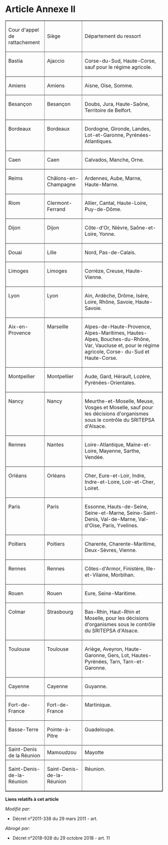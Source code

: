 # Article Annexe II

<table cellspacing="0" border="1" cellpadding="0" width="605">
  <tbody>
    <tr>
      <td width="113">

Cour d'appel de rattachement

</td>
      <td width="113">

Siège

</td>
      <td width="378">

Département du ressort

</td>
    </tr>
    <tr>
      <td valign="top" width="113">

Bastia

</td>
      <td valign="top" width="113">

Ajaccio

</td>
      <td width="378" valign="top">

Corse-du-Sud, Haute-Corse, sauf pour le régime agricole.

</td>
    </tr>
    <tr>
      <td valign="top" width="113">

Amiens

</td>
      <td width="113" valign="top">

Amiens

</td>
      <td valign="top" width="378">

Aisne, Oise, Somme.

</td>
    </tr>
    <tr>
      <td width="113" valign="top">

Besançon

</td>
      <td width="113" valign="top">

Besançon

</td>
      <td width="378" valign="top">

Doubs, Jura, Haute-Saône, Territoire de Belfort.

</td>
    </tr>
    <tr>
      <td valign="top" width="113">

Bordeaux

</td>
      <td valign="top" width="113">

Bordeaux

</td>
      <td valign="top" width="378">

Dordogne, Gironde, Landes, Lot-et-Garonne, Pyrénées-Atlantiques.

</td>
    </tr>
    <tr>
      <td valign="top" width="113">

Caen

</td>
      <td width="113" valign="top">

Caen

</td>
      <td valign="top" width="378">

Calvados, Manche, Orne.

</td>
    </tr>
    <tr>
      <td valign="top" width="113">

Reims

</td>
      <td width="113" valign="top">

Châlons-en-Champagne

</td>
      <td valign="top" width="378">

Ardennes, Aube, Marne, Haute-Marne.

</td>
    </tr>
    <tr>
      <td width="113" valign="top">

Riom

</td>
      <td valign="top" width="113">

Clermont-Ferrand

</td>
      <td width="378" valign="top">

Allier, Cantal, Haute-Loire, Puy-de-Dôme.

</td>
    </tr>
    <tr>
      <td valign="top" width="113">

Dijon

</td>
      <td valign="top" width="113">

Dijon

</td>
      <td width="378" valign="top">

Côte-d'Or, Nièvre, Saône-et-Loire, Yonne.

</td>
    </tr>
    <tr>
      <td width="113" valign="top">

Douai

</td>
      <td valign="top" width="113">

Lille

</td>
      <td valign="top" width="378">

Nord, Pas-de-Calais.

</td>
    </tr>
    <tr>
      <td valign="top" width="113">

Limoges

</td>
      <td valign="top" width="113">

Limoges

</td>
      <td valign="top" width="378">

Corrèze, Creuse, Haute-Vienne.

</td>
    </tr>
    <tr>
      <td width="113" valign="top">

Lyon

</td>
      <td valign="top" width="113">

Lyon

</td>
      <td width="378" valign="top">

Ain, Ardèche, Drôme, Isère, Loire, Rhône, Savoie, Haute-Savoie.

</td>
    </tr>
    <tr>
      <td valign="top" width="113">

Aix-en-Provence

</td>
      <td valign="top" width="113">

Marseille

</td>
      <td width="378" valign="top">

Alpes-de-Haute-Provence, Alpes-Maritimes, Hautes-Alpes, Bouches-du-Rhône, Var, Vaucluse et, pour le régime agricole, Corse-
du-Sud et Haute-Corse.

</td>
    </tr>
    <tr>
      <td width="113" valign="top">

Montpellier

</td>
      <td valign="top" width="113">

Montpellier

</td>
      <td width="378" valign="top">

Aude, Gard, Hérault, Lozère, Pyrénées-Orientales.

</td>
    </tr>
    <tr>
      <td valign="top" width="113">

Nancy

</td>
      <td width="113" valign="top">

Nancy

</td>
      <td valign="top" width="378">

Meurthe-et-Moselle, Meuse, Vosges et Moselle, sauf pour les décisions d'organismes sous le contrôle du SRITEPSA d'Alsace.

</td>
    </tr>
    <tr>
      <td width="113" valign="top">

Rennes

</td>
      <td valign="top" width="113">

Nantes

</td>
      <td valign="top" width="378">

Loire-Atlantique, Maine-et-Loire, Mayenne, Sarthe, Vendée.

</td>
    </tr>
    <tr>
      <td valign="top" width="113">

Orléans

</td>
      <td width="113" valign="top">

Orléans

</td>
      <td width="378" valign="top">

Cher, Eure-et-Loir, Indre, Indre-et-Loire, Loir-et-Cher, Loiret.

</td>
    </tr>
    <tr>
      <td width="113" valign="top">

Paris

</td>
      <td width="113" valign="top">

Paris

</td>
      <td valign="top" width="378">

Essonne, Hauts-de-Seine, Seine-et-Marne, Seine-Saint-Denis, Val-de-Marne, Val-d'Oise, Paris, Yvelines.

</td>
    </tr>
    <tr>
      <td valign="top" width="113">

Poitiers

</td>
      <td width="113" valign="top">

Poitiers

</td>
      <td valign="top" width="378">

Charente, Charente-Maritime, Deux-Sèvres, Vienne.

</td>
    </tr>
    <tr>
      <td width="113" valign="top">

Rennes

</td>
      <td width="113" valign="top">

Rennes

</td>
      <td valign="top" width="378">

Côtes-d'Armor, Finistère, Ille-et-Vilaine, Morbihan.

</td>
    </tr>
    <tr>
      <td valign="top" width="113">

Rouen

</td>
      <td width="113" valign="top">

Rouen

</td>
      <td width="378" valign="top">

Eure, Seine-Maritime.

</td>
    </tr>
    <tr>
      <td width="113" valign="top">

Colmar

</td>
      <td width="113" valign="top">

Strasbourg

</td>
      <td valign="top" width="378">

Bas-Rhin, Haut-Rhin et Moselle, pour les décisions d'organismes sous le contrôle du SRITEPSA d'Alsace.

</td>
    </tr>
    <tr>
      <td valign="top" width="113">

Toulouse

</td>
      <td width="113" valign="top">

Toulouse

</td>
      <td valign="top" width="378">

Ariège, Aveyron, Haute-Garonne, Gers, Lot, Hautes-Pyrénées, Tarn, Tarn-et-Garonne.

</td>
    </tr>
    <tr>
      <td valign="top" width="113">

Cayenne

</td>
      <td width="113" valign="top">

Cayenne

</td>
      <td valign="top" width="378">

Guyanne.

</td>
    </tr>
    <tr>
      <td valign="top" width="113">

Fort-de-France

</td>
      <td width="113" valign="top">

Fort-de-France

</td>
      <td valign="top" width="378">

Martinique.

</td>
    </tr>
    <tr>
      <td valign="top" width="113">

Basse-Terre

</td>
      <td width="113" valign="top">

Pointe-à-Pitre

</td>
      <td width="378" valign="top">

Guadeloupe.

</td>
    </tr>
    <tr>
      <td>Saint-Denis de la Réunion </td>
      <td>Mamoudzou 

</td>
      <td>Mayotte </td>
    </tr>
    <tr>
      <td valign="top" width="113">

Saint-Denis-de-la-Réunion

</td>
      <td valign="top" width="113">

Saint-Denis-de-la-Réunion

</td>
      <td valign="top" width="378">

Réunion.

</td>
    </tr>
  </tbody>
</table>

**Liens relatifs à cet article**

_Modifié par_:

  - Décret n°2011-338 du 29 mars 2011 - art.

_Abrogé par_:

  - Décret n°2018-928 du 29 octobre 2018 - art. 11
